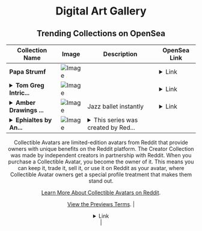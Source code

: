 <div align="center">

# Digital Art Gallery

## Trending Collections on OpenSea

| Collection Name                       | Image                                                                                     | Description                       | OpenSea Link                                                                                          |
|---------------------------------------|-------------------------------------------------------------------------------------------|-----------------------------------|--------------------------------------------------------------------------------------------------------|
| **Papa Strumf** | ![Image](https://i.seadn.io/s/raw/files/fc0f81ca5f28cc3592097c5c9e87060b.jpg?w=500&auto=format?w=200&auto=format) |  | <details><summary>Link</summary>[Papa Strumf](https://opensea.io/collection/papa-strumf)</details> |
| **<details><summary>Tom Greg Intric...</summary>Tom Greg Intricate Global</details>** | ![Image](https://i.seadn.io/s/raw/files/39805d7a42b06d2559ed0c0338458251.jpg?w=500&auto=format?w=200&auto=format) |  | <details><summary>Link</summary>[Tom Greg Intricate Global](https://opensea.io/collection/tom-greg-intricate-global)</details> |
| **<details><summary>Amber Drawings ...</summary>Amber Drawings River</details>** | ![Image](https://i.seadn.io/s/raw/files/02e81e7207a10bbc832b39b0d8b2df1b.jpg?w=500&auto=format?w=200&auto=format) | Jazz ballet instantly | <details><summary>Link</summary>[Amber Drawings River](https://opensea.io/collection/amber-drawings-river)</details> |
| **<details><summary>Ephialtes by An...</summary>Ephialtes by Andrus0330 x Reddit Collectible Avatars</details>** | ![Image](https://i.seadn.io/s/raw/files/57be19e6445e1ccc99a171e07d8b4ef1.png?w=500&auto=format?w=200&auto=format) | <details><summary>This series was created by Red...</summary>This series was created by Reddit user Andrus0330 as a part of the Collectible Avatars Creator Program. You can [check out the creator's profile on Reddit](https://www.reddit.com/user/Andrus0330/).

Collectible Avatars are limited-edition avatars from Reddit that provide owners with unique benefits on the Reddit platform. The Creator Collection was made by independent creators in partnership with Reddit. When you purchase a Collectible Avatar, you become the owner of it. This means you can keep it, trade it, sell it, or use it on Reddit as your avatar, where Collectible Avatar owners get a special profile treatment that makes them stand out.

[Learn More About Collectible Avatars on Reddit](https://reddithelp.com/hc/en-us/articles/6213835889044).

[View the Previews Terms](https://www.redditinc.com/policies/previews-terms).</details> | <details><summary>Link</summary>[Ephialtes by Andrus0330 x Reddit Collectible Avatars](https://opensea.io/collection/ephialtes-by-andrus0330-x-reddit-collectible-avata)</details> |

</div>